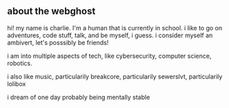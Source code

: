 ## about the webghost

hi! my name is charlie. I'm a human that is currently in school. i like to go on adventures, code stuff, talk, and be myself, i guess. i consider myself an ambivert, let's posssibly be friends!

i am into multiple aspects of tech, like cybersecurity, computer science, robotics.

i also like music, particularily breakcore, particularily sewerslvt, particularily lolibox

i dream of one day probably being mentally stable
